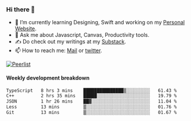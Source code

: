 ### Hi there 👋

- 🌱 I’m currently learning Designing, Swift and working on my [Personal Website](https://kvaishak.com/).
- 💬 Ask me about Javascript, Canvas,  Productivity tools. 
- :writing_hand: Do check out my writings at my [Substack](https://kvaishak.substack.com/).
- 📫 How to reach me: [Mail](mailto:vaishak.kaippanchery@gmail.com) or [twitter](https://twitter.com/kvaishack).

[![Peerlist](https://github-readme-badge.peerlist.io/api/vaishak)](https://peerlist.io/vaishak)

#### Weekly development breakdown

<!--START_SECTION:waka-->

```txt
TypeScript   8 hrs 3 mins    ███████████████▒░░░░░░░░░   61.43 %
C++          2 hrs 35 mins   █████░░░░░░░░░░░░░░░░░░░░   19.79 %
JSON         1 hr 26 mins    ██▓░░░░░░░░░░░░░░░░░░░░░░   11.04 %
Less         13 mins         ▒░░░░░░░░░░░░░░░░░░░░░░░░   01.76 %
Git          13 mins         ▒░░░░░░░░░░░░░░░░░░░░░░░░   01.67 %
```

<!--END_SECTION:waka-->
